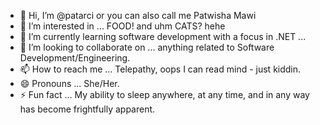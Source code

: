 - 👋 Hi, I’m @patarci or you can also call me Patwisha Mawi
- 👀 I’m interested in ... FOOD! and uhm CATS? hehe
- 🌱 I’m currently learning software development with a focus in .NET ...
- 💞️ I’m looking to collaborate on ... anything related to Software Development/Engineering.
- 📫 How to reach me ... Telepathy, oops I can read mind - just kiddin.
- 😄 Pronouns ... She/Her.
- ⚡ Fun fact ... My ability to sleep anywhere, at any time, and in any way has become frightfully apparent.

<!---
patarci/patarci is a ✨ special ✨ repository because its `README.md` (this file) appears on your GitHub profile.
You can click the Preview link to take a look at your changes.
--->
